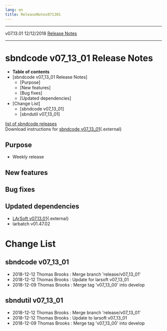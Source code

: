 ```yaml
---
lang: en
title: ReleaseNotes071301
---
```


  ----------- ------------ -- -- ------------------------------------------------------
  v07.13.01   12/12/2018         [Release Notes](ReleaseNotes071301.html)
  ----------- ------------ -- -- ------------------------------------------------------



sbndcode v07\_13\_01 Release Notes
======================================================================================

-   **Table of contents**
-   [sbndcode v07\_13\_01 Release
    Notes]
    -   [Purpose]
    -   [New features]
    -   [Bug fixes]
    -   [Updated dependencies]
-   [Change List]
    -   [sbndcode v07\_13\_01]
    -   [sbndutil v07\_13\_01]

[list of sbndcode
releases](List_of_SBND_code_releases.html)\
Download instructions for [sbndcode
v07\_13\_01](http://scisoft.fnal.gov/scisoft/bundles/sbnd/v07_13_01/sbndcode-v07_13_01.html){.external}



Purpose
----------------------------------

-   Weekly release



New features
--------------------------------------------



Bug fixes
--------------------------------------



Updated dependencies
------------------------------------------------------------

-   [LArSoft
    v07.13.01](https://cdcvs.fnal.gov/redmine/projects/larsoft/wiki/ReleaseNotes071301){.external}
-   larbatch v01.47.02



Change List
==========================================



sbndcode v07\_13\_01
----------------------------------------------------------

-   2018-12-12 Thomas Brooks : Merge branch \'release/v07\_13\_01\'
-   2018-12-12 Thomas Brooks : Update for larsoft v07\_13\_01
-   2018-12-09 Thomas Brooks : Merge tag \'v07\_13\_00\' into develop



sbndutil v07\_13\_01
----------------------------------------------------------

-   2018-12-12 Thomas Brooks : Merge branch \'release/v07\_13\_01\'
-   2018-12-12 Thomas Brooks : Update to larsoft v07\_13\_01
-   2018-12-09 Thomas Brooks : Merge tag \'v07\_13\_00\' into develop
